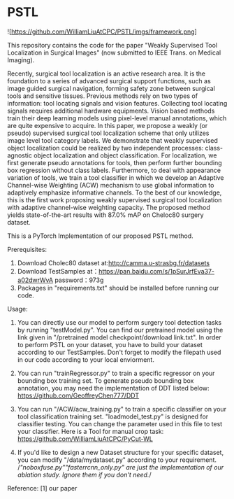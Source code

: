 # PSTL

![https://github.com/WilliamLiuAtCPC/PSTL/imgs/framework.png]

This repository contains the code for the paper "Weakly Supervised Tool Localization in Surgical Images" (now submitted to IEEE Trans. on Medical Imaging).

Recently, surgical tool localization is an active research area. It is the foundation to a series of advanced surgical support functions, such as image guided surgical navigation, forming safety zone between surgical tools and sensitive tissues. Previous methods rely on two types of information: tool locating signals and vision features. Collecting tool locating signals requires additional hardware equipments. Vision based methods train their deep learning models using pixel-level manual annotations, which are quite expensive to acquire. In this paper, we propose a weakly (or pseudo) supervised surgical tool localization scheme that only utilizes image level tool category labels. We demonstrate that weakly supervised object localization could be realized by two independent processes: class-agnostic object localization and object classification. For localization, we first generate pseudo annotations for tools, then perform further bounding box regression without class labels. Furthermore, to deal with appearance variation of tools, we train a tool classifier in which we develop an Adaptive Channel-wise Weighting (ACW) mechanism to use global information to adaptively emphasize informative channels. To the best of our knowledge, this is the first work proposing weakly supervised surgical tool localization with adaptive channel-wise weighting capacity. The proposed method yields state-of-the-art results with 87.0% mAP on Cheloc80 surgery dataset.


This is a PyTorch Implementation of our proposed PSTL method.

Prerequisites:

1. Download Cholec80 dataset at:http://camma.u-strasbg.fr/datasets
2. Download TestSamples at：https://pan.baidu.com/s/1pSurJrfEva37-a02dwrWvA password：973g
3. Packages in "requirements.txt" should be installed before running our code.




Usage:

1. You can directly use our model to perform surgery tool detection tasks by running "testModel.py".
You can find our pretrained model using the link given in "/pretrained model checkpoint/download link.txt".
In order to perform PSTL on your dataset, you have to build your dataset according to our TestSamples. Don't forget to modify the filepath used in our code according to your local enviorment.

2. You can run "trainRegressor.py" to train a specific regressor on your bounding box training set.
To generate pseudo bounding box annotation, you may need the implementation of DDT listed below:
https://github.com/GeoffreyChen777/DDT

3. You can run "/ACW/acw_training.py" to train a specific classifier on your tool classification training set.
"loadmodel_test.py" is designed for classifier testing. You can change the parameter used in this file to test your classifier.
Here is a Tool for manual crop task: https://github.com/WilliamLiuAtCPC/PyCut-WL

4. If you'd like to design a new Dataset structure for your specific dataset, you can modify "/data/mydataset.py" according to your requirement.
/*"noboxfuse.py""fasterrcnn_only.py" are just the implementation of our ablation study. Ignore them if you don't need.*/




Reference:
[1] our paper